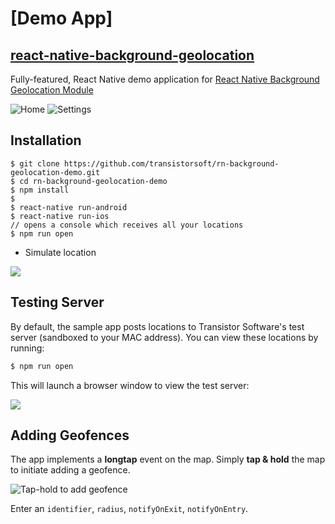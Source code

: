 # [Demo App]
## [react-native-background-geolocation](http://transistorsoft.github.io/react-native-background-geolocation/)

Fully-featured, React Native demo application for [React Native Background Geolocation Module](http://transistorsoft.github.io/react-native-background-geolocation/)

![Home](https://dl.dropboxusercontent.com/s/byaayezphkwn36h/home-framed-350.png?dl=1)
![Settings](https://dl.dropboxusercontent.com/s/8lvnpp0gowitagq/settings-framed-350.png?dl=1)

## Installation

```
$ git clone https://github.com/transistorsoft/rn-background-geolocation-demo.git
$ cd rn-background-geolocation-demo
$ npm install
$
$ react-native run-android
$ react-native run-ios
// opens a console which receives all your locations
$ npm run open  
```

- Simulate location 

![](https://dl.dropboxusercontent.com/u/2319755/react-native-background-geolocation-demo/simulate-location.png)

## Testing Server

By default, the sample app posts locations to Transistor Software's test server (sandboxed to your MAC address).  You can view these locations by running:

```bash
$ npm run open
```

This will launch a browser window to view the test server:

![](https://dl.dropboxusercontent.com/s/1a4far51w70rjvj/Screenshot%202017-08-16%2011.34.43.png?dl=1)


## Adding Geofences

The app implements a **longtap** event on the map.  Simply **tap & hold** the map to initiate adding a geofence.

![Tap-hold to add geofence](https://dl.dropboxusercontent.com/s/9qif3rvznwkbphd/Screenshot%202015-06-06%2017.12.41.png?dl=1)

Enter an `identifier`, `radius`, `notifyOnExit`, `notifyOnEntry`.



